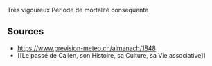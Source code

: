 Très vigoureux
Période de mortalité conséquente

## Sources
- https://www.prevision-meteo.ch/almanach/1848
- [[Le passé de Callen, son Histoire, sa Culture, sa Vie associative]]